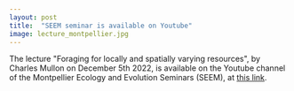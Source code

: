 ```yaml
---
layout: post
title:  "SEEM seminar is available on Youtube"
image: lecture_montpellier.jpg
---
```


The lecture "Foraging for locally and spatially varying resources", by Charles Mullon on December 5th 2022, is available on the Youtube channel of the Montpellier Ecology and Evolution Seminars (SEEM), at [this link](https://www.youtube.com/watch?v=LcuawnLZVps).

